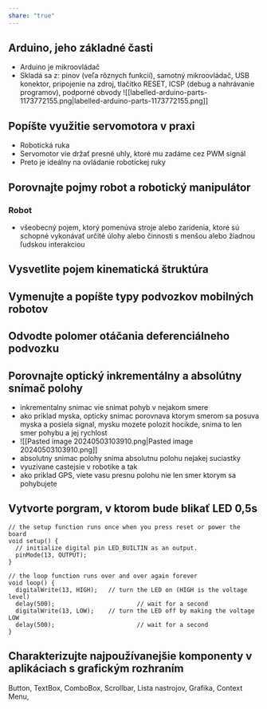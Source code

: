 ```yaml
---
share: "true"
---
```


## Arduino, jeho základné časti
- Arduino je mikroovládač
- Skladá sa z: pinov (veľa rôznych funkcií), samotný mikroovládač, USB konektor, pripojenie na zdroj, tlačítko RESET, ICSP (debug a nahrávanie programov), podporné obvody
![[labelled-arduino-parts-1173772155.png|labelled-arduino-parts-1173772155.png]]
## Popíšte využitie servomotora v praxi
- Robotická ruka 
- Servomotor vie držať presné uhly, ktoré mu zadáme cez PWM signál
- Preto je ideálny na ovládanie robotickej ruky

## Porovnajte pojmy robot a robotický manipulátor

### Robot
- všeobecný pojem, ktorý pomenúva stroje alebo zaridenia, ktoré sú schopné vykonávať určité úlohy alebo činnosti s menšou alebo žiadnou ľudskou interakciou

## Vysvetlite pojem kinematická štruktúra


## Vymenujte a popíšte typy podvozkov mobilných robotov


## Odvodte polomer otáčania deferenciálneho podvozku


## Porovnajte optický inkrementálny a absolútny snímač polohy
- inkrementalny snimac vie snimat pohyb v nejakom smere
- ako priklad myska, opticky snimac porovnava ktorym smerom sa posuva myska a posiela signal, mysku mozete polozit hocikde, snima to len smer pohybu a jej rychlost
- ![[Pasted image 20240503103910.png|Pasted image 20240503103910.png]]
- absolutny snimac polohy snima absolutnu polohu nejakej suciastky
- vyuzivane castejsie v robotike a tak
- ako priklad GPS, viete vasu presnu polohu nie len smer ktorym sa pohybujete
## Vytvorte porgram, v ktorom bude blikať LED 0,5s

```c++\
// the setup function runs once when you press reset or power the board
void setup() {
  // initialize digital pin LED_BUILTIN as an output.
  pinMode(13, OUTPUT);
}

// the loop function runs over and over again forever
void loop() {
  digitalWrite(13, HIGH);   // turn the LED on (HIGH is the voltage level)
  delay(500);                       // wait for a second
  digitalWrite(13, LOW);    // turn the LED off by making the voltage LOW
  delay(500);                       // wait for a second
}
```
## Charakterizujte najpoužívanejšie komponenty v aplikáciach s grafickým rozhraním
Button, TextBox, ComboBox, Scrollbar, Lista nastrojov, Grafika, Context Menu, 

